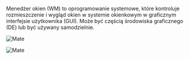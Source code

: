 
Menedżer okien (WM) to oprogramowanie systemowe, które kontroluje rozmieszczenie i wygląd okien w systemie okienkowym w graficznym interfejsie użytkownika (GUI). Może być częścią środowiska graficznego (DE) lub być używany samodzielnie.

![Mate](1_06_1_DEvsWM.png)

![Mate](1_06_1_DEvsWM2.png)